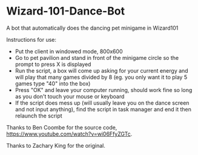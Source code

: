 # Wizard-101-Dance-Bot
A bot that automatically does the dancing pet minigame in Wizard101

Instructions for use:
- Put the client in windowed mode, 800x600
- Go to pet pavilion and stand in front of the minigame circle so the prompt to press X is displayed
- Run the script, a box will come up asking for your current energy and will play that many games divided by 8 (eg. you only want it to play 5 games type "40" into the box)
- Press "OK" and leave your computer running, should work fine so long as you don't touch your mouse or keyboard
- If the script does mess up (will usually leave you on the dance screen and not input anything), find the script in task manager and end it then relaunch the script

Thanks to Ben Coombe for the source code, https://www.youtube.com/watch?v=wi06FfyZGTc.

Thanks to Zachary King for the original.
